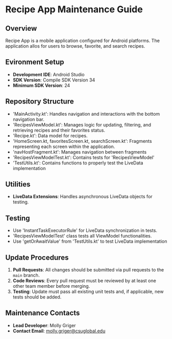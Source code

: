 # Recipe App Maintenance Guide

## Overview
Recipe App is a mobile application configured for Android platforms. The application allos for users to browse, favorite, and search recipes.

## Evironment Setup
- **Development IDE**: Android Studio
- **SDK Version**: Compile SDK Version 34
- **Minimum SDK Version**: 24

## Repository Structure
- 'MainActivity.kt': Handles navigation and interactions with the bottom navigation bar.
- 'RecipesViewModel.kt': Manages logic for updating, filtering, and retrieving recipes and their favorites status.
- 'Recipe.kt': Data model for recipes.
- 'HomeScreen.kt, favoritesScreen.kt, searchScreen.kt': Fragments representing each screen within the application.
- 'navHostFragment.kt': Manages navigation between fragments
- 'RecipesViewModelTest.kt': Contains tests for 'RecipesViewModel'
- 'TestUtils.kt': Contains functions to properly test the LiveData implementation

## Utilities
- **LiveData Extensions**: Handles asynchronous LiveData objects for testing.

## Testing
- Use 'InstantTaskExecutorRule' for LiveData synchronization in tests.
- 'RecipesViewModelTest' class tests all ViewModel functionalities.
- Use 'getOrAwaitValue' from 'TestUtils.kt' to test LiveData implementation

## Update Procedures
1. **Pull Requests**: All changes should be submitted via pull requests to the `main` branch.
2. **Code Reviews**: Every pull request must be reviewed by at least one other team member before merging.
3. **Testing**: Update must pass all existing unit tests and, if applicable, new tests should be added.

## Maintenance Contacts
- **Lead Developer**: Molly Griger
- **Contact Email**: molly.griger@csuglobal.edu
